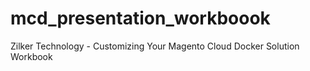 # mcd_presentation_workboook
Zilker Technology - Customizing Your Magento Cloud Docker Solution Workbook
